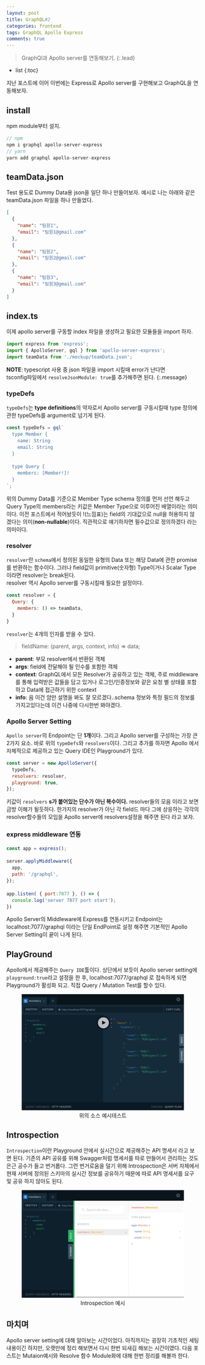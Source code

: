 ```yaml
---
layout: post
title: GraphQL#2
categories: frontend
tags: GraphQL Apollo Express
comments: true
---
```


> GraphQl과 Apollo server를 연동해보기.
{:.lead}
* list
{:toc}

지난 포스트에 이어 이번에는 Express로 Apollo server를 구현해보고 GraphQL을 연동해보자. 

## install
npm module부터 설치.

~~~js
// npm
npm i graphql apollo-server-express
// yarn
yarn add graphql apollo-server-express
~~~

## teamData.json
Test 용도로 Dummy Data용 json을 일단 하나 만들어보자. 예시로 나는 아래와 같은 teamData.json 파일을 하나 만들었다.

~~~json
[
  {
    "name": "팀원1",
    "email": "팀원1@gmail.com"
  },
  {
    "name": "팀원2",
    "email": "팀원2@gmail.com"
  },
  {
    "name": "팀원3",
    "email": "팀원3@gmail.com"
  }
]
~~~

## index.ts
이제 apollo server를 구동할 index 파일을 생성하고 필요한 모듈들을 import 하자.
  
~~~js
import express from 'express';
import { ApolloServer, gql } from 'apollo-server-express';
import teamData from './mockup/teamData.json';
~~~
  
**NOTE**: typescript 사용 중 json 파일을 import 시킬때 error가 난다면  
tsconfig파일에서 <code>resolveJsonModule: true</code>를 추가해주면 된다.
{:.message}
  
### typeDefs
<code>typeDefs</code>는 **type definitions**의 약자로서 Apollo server를 구동시킬때 type 정의에 관한 typeDefs를 argument로 넘기게 된다.
  
~~~js
const typeDefs = gql`
  type Member {
    name: String
    email: String
  }

  type Query {
    members: [Member!]!
  }
`;
~~~
  
위의 Dummy Data를 기준으로 Member Type schema 정의를 먼저 선언 해두고 Query Type의 members라는 키값은 Member Type으로 이루어진 배열이라는 의미이다. 이전 포스트에서 적어놨듯이 !(느낌표)는 field의 기대값으로 null을 허용하지 않겠다는 의미(**non-nullable**)이다. 직관적으로 얘기하자면 필수값으로 정의하겠다 라는 의미이다.

### resolver
<code>resolver</code>란 <code>schema</code>에서 정의된 동일한 유형의 Data 또는 해당 Data에 관한 promise를 반환하는 함수이다. 그러나 field값이 primitive(숫자형) Type이거나 Scalar Type이라면 resolver는 break된다.  
resolver 역시 Apollo server를 구동시킬때 필요한 설정이다.
  
~~~js
const resolver = {
  Query: {
    members: () => teamData,
  }
}
~~~
  
<code>resolver</code>는 4개의 인자를 받을 수 있다.

>fieldName: (parent, args, context, info) => data;
- **parent**: 부모 resolver에서 반환된 객체
- **args**: field에 전달해야 될 인수를 포함한 객체
- **context**: GraphQL에서 모든 Resolver가 공유하고 있는 객체, 주로 middleware를 통해 입력받은 값들을 담고 있거나 로그인/인증정보와 같은 요청 별 상태를 포함하고 Data에 접근하기 위한 context
- **info**: 음 이건 암만 설명을 봐도 잘 모르겠다..schema 정보와 특정 필드의 정보를 가지고있다는데 이건 나중에 다시한번 봐야겠다.

### Apollo Server Setting
<code>Apollo server</code>의 Endpoint는 단 **1개**이다. 그리고 Apollo server를 구성하는 가장 큰 2가지 요소. 바로 위의 <code>typeDefs</code>와 <code>resolvers</code>이다. 그리고 추가를 하자면 Apollo 에서 자체적으로 제공하고 있는 Query IDE인 Playground가 있다. 

~~~js
const server = new ApolloServer({
  typeDefs,
  resolvers: resolver,
  playground: true,
});
~~~
  
키값이 <code>resolvers</code> **s가 붙어있는 단수가 아닌 복수이다.** resolver들의 모음 이라고 보면 금방 이해가 될듯하다. 한가지의 resolver가 아닌 각 field드 마다 그에 상응하는 각각의 resolver함수들의 모임을 Apollo server에 resolvers설정을 해주면 된다 라고 보자.

### express middleware 연동
~~~js
const app = express();

server.applyMiddleware({ 
  app,
  path: '/graphql',
});

app.listen( { port:7077 }, () => {
  console.log('server 7077 port start');
})
~~~

Apollo Server의 Middleware에 Express를 연동시키고 Endpoint는 localhost:7077/graphql 이라는 단일 EndPoint로 설정 해주면 기본적인 Apollo Server Setting이 끝이 나게 된다.

## PlayGround
Apollo에서 제공해주는 <code>Query IDE</code>툴이다. 상단에서 보듯이 Apollo server setting에 <code>playground:true</code>라고 설정을 한 후, localhost:7077/graphql 로 접속하게 되면 Playground가 활성화 되고. 직접 Query / Mutation Test를 할수 있다.
  
<figure>
  <img alt="slack message" src="/assets/img/blog/200225/graphql-sample01-min.png" />
  <figcaption align="center">위의 소스 예시테스트</figcaption>
</figure>
  
## Introspection
<code>Introspection</code>이란 Playground 안에서 실시간으로 제공해주는 API 명세서 라고 보면 된다. 기존의 API 공유를 위해 Swagger처럼 명세서를 따로 만들어서 관리하는 것도 은근 공수가 들고 번거롭다. 그런 번거로움을 덜기 위해 Introspection은 서버 자체에서 현재 서버에 정의된 스키마의 실시간 정보를 공유하기 때문에 따로 API 명세서를 요구 및 공유 하지 않아도 된다.
  
<figure>
  <img alt="slack message" src="/assets/img/blog/200225/graphql-sample02-min.png" />
  <figcaption align="center">Introspection 예시</figcaption>
</figure>

## 마치며
Apollo server setting에 대해 알아보는 시간이었다. 아직까지는 굉장히 기초적인 세팅 내용이긴 하지만, 오랫만에 정리 해보면서 다시 한번 되새김 해보는 시간이였다. 다음 포스트는 Mutaion예시와 Resolve 함수 Module화에 대해 한번 정리를 해볼까 한다.